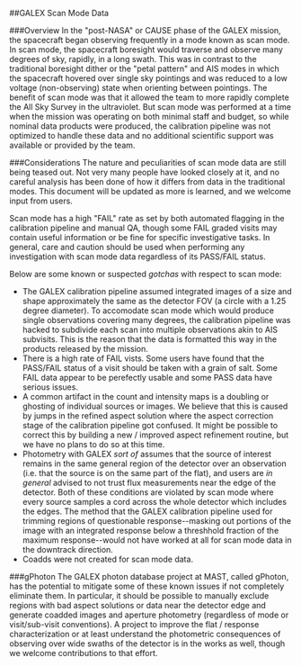 ##GALEX Scan Mode Data

###Overview
In the "post-NASA" or CAUSE phase of the GALEX mission, the spacecraft began observing frequently in a mode known as scan mode. In scan mode, the spacecraft boresight would traverse and observe many degrees of sky, rapidly, in a long swath. This was in contrast to the traditional boresight dither or the "petal pattern" and AIS modes in which the spacecraft hovered over single sky pointings and was reduced to a low voltage (non-observing) state when orienting between pointings. The benefit of scan mode was that it allowed the team to more rapidly complete the All Sky Survey in the ultraviolet. But scan mode was performed at a time when the mission was operating on both minimal staff and budget, so while nominal data products were produced, the calibration pipeline was not optimized to handle these data and no additional scientific support was available or provided by the team.

###Considerations
The nature and peculiarities of scan mode data are still being teased out. Not very many people have looked closely at it, and no careful analysis has been done of how it differs from data in the traditional modes. This document will be updated as more is learned, and we welcome input from users.

Scan mode has a high "FAIL" rate as set by both automated flagging in the calibration pipeline and manual QA, though some FAIL graded visits may contain useful information or be fine for specific investigative tasks. In general, care and caution should be used when performing any investigation with scan mode data regardless of its PASS/FAIL status.

Below are some known or suspected _gotchas_ with respect to scan mode:
* The GALEX calibration pipeline assumed integrated images of a size and shape approximately the same as the detector FOV (a circle with a 1.25 degree diameter). To accomodate scan mode which would produce single observations covering many degrees, the calibration pipeline was hacked to subdivide each scan into multiple observations akin to AIS subvisits. This is the reason that the data is formatted this way in the products released by the mission.
* There is a high rate of FAIL vists. Some users have found that the PASS/FAIL status of a visit should be taken with a grain of salt. Some FAIL data appear to be perefectly usable and some PASS data have serious issues.
* A common artifact in the count and intensity maps is a doubling or ghosting of individual sources or images. We believe that this is caused by jumps in the refined aspect solution where the aspect correction stage of the calibration pipeline got confused. It might be possible to correct this by building a new / improved aspect refinement routine, but we have no plans to do so at this time.
* Photometry with GALEX _sort of_ assumes that the source of interest remains in the same general region of the detector over an observation (i.e. that the source is on the same part of the flat), and users are _in general_ advised to not trust flux measurements near the edge of the detector. Both of these conditions are violated by scan mode where every source samples a cord across the whole detector which includes the edges. The method that the GALEX calibration pipeline used for trimming regions of questionable response--masking out portions of the image with an integrated response below a threshhold fraction of the maximum response--would not have worked at all for scan mode data in the downtrack direction.
* Coadds were not created for scan mode data.

###gPhoton
The GALEX photon database project at MAST, called gPhoton, has the potential to mitigate some of these known issues if not completely eliminate them. In particular, it should be possible to manually exclude regions with bad aspect solutions or data near the detector edge and generate coadded images and aperture photometry (regardless of mode or visit/sub-visit conventions). A project to improve the flat / response characterization or at least understand the photometric consequences of observing over wide swaths of the detector is in the works as well, though we welcome contributions to that effort.



